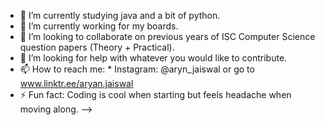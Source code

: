 
- 🔭 I’m currently studying java and a bit of python.
- 🌱 I’m currently working for my boards.
- 👯 I’m looking to collaborate on previous years of ISC Computer Science question papers (Theory + Practical).
- 🤔 I’m looking for help with whatever you would like to contribute.
- 📫 How to reach me: * Instagram: @aryn_jaiswal or go to www.linktr.ee/aryan.jaiswal
- ⚡ Fun fact: Coding is cool when starting but feels headache when moving along.
-->
